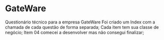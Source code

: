 # GateWare
Questionário técnico para a empresa GateWare
Foi criado um Index com a chamada de cada questão de forma separada;
Cada item tem sua classe de negócio;
Item 04 comecei a desenvolver mas não consegui finalizar;
